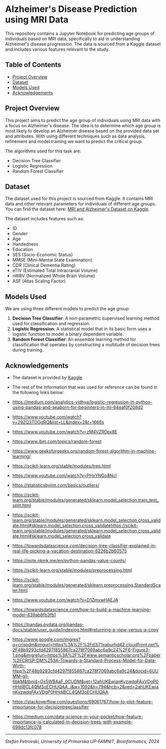 # Alzheimer's Disease Prediction using MRI Data

This repository contains a Jupyter Notebook for predicting age groups of individuals based on MRI data, specifically to aid in understanding Alzheimer's disease progression. The data is sourced from a Kaggle dataset and includes various features relevant to the study.

## Table of Contents
- [Project Overview](#project-overview)
- [Dataset](#dataset)
- [Models Used](#models-used)
- [Acknowledgements](#acknowledgements)

## Project Overview
This project aims to predict the age group of individuals using MRI data with a focus on Alzheimer's disease. The idea is to determine which age group is most likely to develop an Alzheimer disease based on the provided data set and attributes. With using different techniques such as data analysis, refinement and model training we want to predict the critical group.

The algorithms used for this task are:
- Decision Tree Classifier
- Logistic Regression
- Random Forest Classifier

## Dataset
The dataset used for this project is sourced from Kaggle. It contains MRI data and other relevant parameters for individuals of different age groups. You can find the dataset here: [MRI and Alzheimer's Dataset on Kaggle](https://www.kaggle.com/datasets/jboysen/mri-and-alzheimers/data?select=oasis_cross-sectional.csv).

The dataset includes features such as:
- ID
- Gender
- Age
- Handedness
- Education
- SES (Socio-Economic Status)
- MMSE (Mini-Mental State Examination)
- CDR (Clinical Dementia Rating)
- eTIV (Estimated Total Intracranial Volume)
- nWBV (Normalized Whole Brain Volume)
- ASF (Atlas Scaling Factor)

## Models Used
We are using three different models to predict the age group:
1. **Decision Tree Classifier**: A non-parametric supervised learning method used for classification and regression.
2. **Logistic Regression**: A statistical model that in its basic form uses a logistic function to model a binary dependent variable.
3. **Random Forest Classifier**: An ensemble learning method for classification that operates by constructing a multitude of decision trees during training.

## Acknowledgements
- The dataset is provided by [Kaggle](https://www.kaggle.com/datasets/jboysen/mri-and-alzheimers/data?select=oasis_cross-sectional.csv).
- The rest of the information that was used for reference can be found in the following links below:
  
- https://medium.com/analytics-vidhya/logistic-regression-in-python-using-pandas-and-seaborn-for-beginners-in-ml-64eaf0f208d2
- https://www.youtube.com/watch?v=29ZQ3TDGgRQ&list=LL&index=2&t=1666s
- https://www.youtube.com/watch?v=zM4VZR0px8E
- https://www.ibm.com/topics/random-forest
- https://www.geeksforgeeks.org/random-forest-algorithm-in-machine-learning/
- https://scikit-learn.org/stable/modules/tree.html
- https://www.youtube.com/watch?v=PHxYNGo8NcI
- https://statisticsbyjim.com/basics/outliers/
- https://scikit-learn.org/stable/modules/generated/sklearn.model_selection.train_test_split.html
- https://scikit-learn.org/stable/modules/generated/sklearn.model_selection.cross_validate.html#sklearn.model_selection.cross_validatehttps://scikit-learn.org/stable/modules/generated/sklearn.model_selection.cross_validate.html#sklearn.model_selection.cross_validate
- https://towardsdatascience.com/decision-tree-classifier-explained-in-real-life-picking-a-vacation-destination-6226b2b60575
- https://note.nkmk.me/en/python-pandas-value-counts/
- https://scikit-learn.org/stable/modules/preprocessing.html
- https://scikit-learn.org/stable/modules/generated/sklearn.preprocessing.StandardScaler.html
- https://www.youtube.com/watch?v=D1ZmxwHAEJA
- https://towardsdatascience.com/how-to-build-a-machine-learning-model-439ab8fb3fb1
- https://pandas.pydata.org/pandas-docs/stable/user_guide/indexing.html#returning-a-view-versus-a-copy
- https://www.google.com/imgres?q=crispdm&imgurl=https%3A%2F%2Fd3i71xaburhd42.cloudfront.net%2F48b9293cfd4297f855867ca278f7069abc6a9c24%2F6-Figure3-1.png&imgrefurl=https%3A%2F%2Fwww.semanticscholar.org%2Fpaper%2FCRISP-DM%253A-Towards-a-Standard-Process-Model-for-Data-Wirth-Hipp%2F48b9293cfd4297f855867ca278f7069abc6a9c24&docid=6UUMM-gIl-6bkM&tbnid=Os5WBAaF_0CUDM&vet=12ahUKEwianKyzwdqFAxVDgP0HHdjBCL4QM3oECHUQAA..i&w=1092&h=794&hcb=2&ved=2ahUKEwianKyzwdqFAxVDgP0HHdjBCL4QM3oECHUQAA
- https://stackoverflow.com/questions/69061767/how-to-plot-feature-importance-for-decisiontreeclassifier
- https://medium.com/data-science-in-your-pocket/how-feature-importance-is-calculated-in-decision-trees-with-example-699dc13fc078
---

*Stefan Petrovski, University of Primorska UP-FAMNIT, Bioinformatics, 2024*
